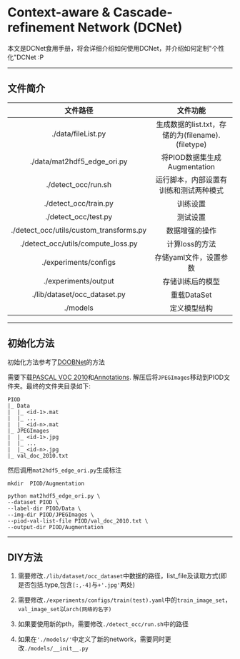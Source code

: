 # Context-aware & Cascade-refinement Network (DCNet)

本文是DCNet食用手册，将会详细介绍如何使用DCNet，并介绍如何定制"个性化"DCNet :P

---

## 文件简介

文件路径 | 文件功能
:---: | :---:
./data/fileList.py | 生成数据的list.txt，存储的为(filename).(filetype)
./data/mat2hdf5_edge_ori.py | 将PIOD数据集生成Augmentation
./detect_occ/run.sh | 运行脚本，内部设置有训练和测试两种模式
./detect_occ/train.py | 训练设置
./detect_occ/test.py | 测试设置
./detect_occ/utils/custom_transforms.py | 数据增强的操作
./detect_occ/utils/compute_loss.py | 计算loss的方法
./experiments/configs | 存储yaml文件，设置参数
./experiments/output | 存储训练后的模型
./lib/dataset/occ_dataset.py | 重载DataSet
./models | 定义模型结构

---

## 初始化方法

初始化方法参考了[DOOBNet](https://github.com/GuoxiaWang/DOOBNet)的方法

需要下载[PASCAL VOC 2010](http://host.robots.ox.ac.uk/pascal/VOC/voc2010/VOCtrainval_03-May-2010.tar)和[Annotations](https://drive.google.com/file/d/0B7DaWBKShuMBSkZ6Mm5RVmg5ck0/view?usp=sharing). 解压后将`JPEGImages`移动到PIOD文件夹。最终的文件夹目录如下:
```
PIOD
|_ Data
|  |_ <id-1>.mat
|  |_ ...
|  |_ <id-n>.mat
|_ JPEGImages 
|  |_ <id-1>.jpg
|  |_ ...
|  |_ <id-n>.jpg
|_ val_doc_2010.txt
```
然后调用`mat2hdf5_edge_ori.py`生成标注 
```
mkdir  PIOD/Augmentation

python mat2hdf5_edge_ori.py \
--dataset PIOD \
--label-dir PIOD/Data \
--img-dir PIOD/JPEGImages \
--piod-val-list-file PIOD/val_doc_2010.txt \
--output-dir PIOD/Augmentation
```

---

## DIY方法

1. 需要修改`./lib/dataset/occ_dataset`中数据的路径，list_file及读取方式(即是否包括.type,包含`[:,-4]`与`+'.jpg'`两处)

2. 需要修改`./experiments/configs/train(test).yaml`中的`train_image_set`，`val_image_set`以`arch(网络的名字)`

3. 如果要使用新的pth，需要修改`./detect_occ/run.sh`中的路径

4. 如果在`'./models/'`中定义了新的network，需要同时更改`./models/__init__.py`
